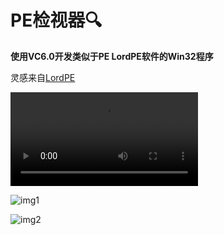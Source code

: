# PE检视器🔍

**使用VC6.0开发类似于PE LordPE软件的Win32程序**

灵感来自[LordPE](https://baike.baidu.com/item/LordPE/4374254)

<video src="D:\GitHub\PE-Viewer\Assets\video.mp4"></video>

![img1](D:\GitHub\PE-Viewer\Assets\img1.png)

![img2](D:\GitHub\PE-Viewer\Assets\img2.png)